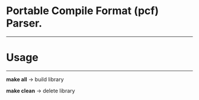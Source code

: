 # Portable Compile Format (pcf) Parser.
---------------------------------------

# Usage
---------------------------------------
**make all** -> build library

**make clean** -> delete library
